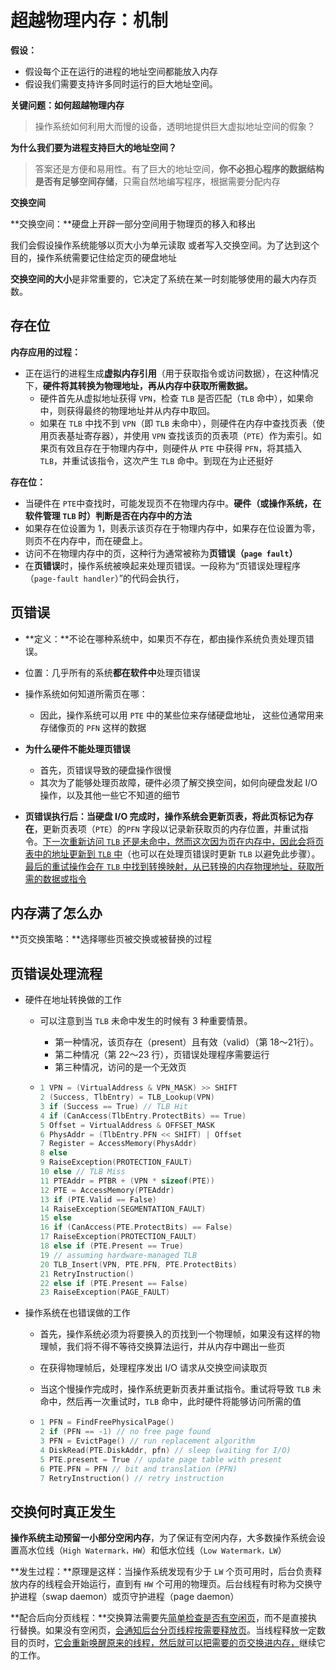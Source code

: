 # 超越物理内存：机制

**假设：**

- 假设每个正在运行的进程的地址空间都能放入内存
- 假设我们需要支持许多同时运行的巨大地址空间。

**关键问题：如何超越物理内存**

> 操作系统如何利用大而慢的设备，透明地提供巨大虚拟地址空间的假象？



**为什么我们要为进程支持巨大的地址空间？**

> 答案还是方便和易用性。有了巨大的地址空间，**你不必担心程序的数据结构是否有足够空间存储**，只需自然地编写程序，根据需要分配内存

**交换空间**

**交换空间：**硬盘上开辟一部分空间用于物理页的移入和移出

我们会假设操作系统能够以页大小为单元读取
或者写入交换空间。为了达到这个目的，操作系统需要记住给定页的硬盘地址

**交换空间的大小**是非常重要的，它决定了系统在某一时刻能够使用的最大内存页数。

## 存在位

**内存应用的过程：**

- 正在运行的进程生成**虚拟内存引用**（用于获取指令或访问数据），在这种情况下，**硬件将其转换为物理地址，再从内存中获取所需数据。**
  - 硬件首先从虚拟地址获得 `VPN`，检查 `TLB` 是否匹配（`TLB` 命中），如果命中，则获得最终的物理地址并从内存中取回。
  - 如果在 `TLB` 中找不到 `VPN`（即 `TLB` 未命中），则硬件在内存中查找页表（使用页表基址寄存器），并使用 `VPN` 查找该页的页表项（`PTE`）作为索引。如果页有效且存在于物理内存中，则硬件从 `PTE` 中获得 `PFN`，将其插入 `TLB`，并重试该指令，这次产生 `TLB` 命中。到现在为止还挺好

**存在位：**

- 当硬件在 `PTE`中查找时，可能发现页不在物理内存中。**硬件（或操作系统，在软件管理 `TLB` 时）判断是否在内存中的方法**
- 如果存在位设置为 1，则表示该页存在于物理内存中，如果存在位设置为零，则页不在内存中，而在硬盘上。
- 访问不在物理内存中的页，这种行为通常被称为**页错误（`page fault`）**
- 在**页错误**时，操作系统被唤起来处理页错误。一段称为“页错误处理程序（`page-fault handler`）”的代码会执行，

## 页错误

- **定义：**不论在哪种系统中，如果页不存在，都由操作系统负责处理页错误。

- 位置：几乎所有的系统**都在软件中**处理页错误
- 操作系统如何知道所需页在哪：
  - 因此，操作系统可以用 `PTE` 中的某些位来存储硬盘地址，
     这些位通常用来存储像页的 `PFN` 这样的数据
- **为什么硬件不能处理页错误**
  - 首先，页错误导致的硬盘操作很慢
  - 其次为了能够处理页故障，硬件必须了解交换空间，如何向硬盘发起 I/O 操作，以及其他一些它不知道的细节
- **页错误执行后：**当**硬盘 I/O 完成时，操作系统会更新页表，将此页标记为存在**，更新页表项（`PTE`）的`PFN` 字段以记录新获取页的内存位置，并重试指令。<u>下一次重新访问 `TLB` 还是未命中，然而这次因为页在内存中，因此会将页表中的地址更新到 `TLB` 中</u>（也可以在处理页错误时更新 `TLB` 以避免此步骤）。<u>最后的重试操作会在 `TLB` 中找到转换映射，从已转换的内存物理地址，获取所需的数据或指令</u>



## 内存满了怎么办

**页交换策略：**选择哪些页被交换或被替换的过程



## 页错误处理流程

- 硬件在地址转换做的工作

  - 可以注意到当 `TLB` 未命中发生的时候有 3 种重要情景。

    - 第一种情况，该页存在（present）且有效（valid）（第 18～21行）。
    - 第二种情况（第 22～23 行），页错误处理程序需要运行
    - 第三种情况，访问的是一个无效页

  - ```c
    1 VPN = (VirtualAddress & VPN_MASK) >> SHIFT 
    2 (Success, TlbEntry) = TLB_Lookup(VPN) 
    3 if (Success == True) // TLB Hit 
    4 if (CanAccess(TlbEntry.ProtectBits) == True) 
    5 Offset = VirtualAddress & OFFSET_MASK 
    6 PhysAddr = (TlbEntry.PFN << SHIFT) | Offset 
    7 Register = AccessMemory(PhysAddr) 
    8 else 
    9 RaiseException(PROTECTION_FAULT)
    10 else // TLB Miss 
    11 PTEAddr = PTBR + (VPN * sizeof(PTE)) 
    12 PTE = AccessMemory(PTEAddr) 
    13 if (PTE.Valid == False) 
    14 RaiseException(SEGMENTATION_FAULT) 
    15 else 
    16 if (CanAccess(PTE.ProtectBits) == False) 
    17 RaiseException(PROTECTION_FAULT) 
    18 else if (PTE.Present == True) 
    19 // assuming hardware-managed TLB 
    20 TLB_Insert(VPN, PTE.PFN, PTE.ProtectBits) 
    21 RetryInstruction() 
    22 else if (PTE.Present == False) 
    23 RaiseException(PAGE_FAULT)
    ```

- 操作系统在也错误做的工作

  - 首先，操作系统必须为将要换入的页找到一个物理帧，如果没有这样的物理帧，我们将不得不等待交换算法运行，并从内存中踢出一些页

  - 在获得物理帧后，处理程序发出 I/O 请求从交换空间读取页

  - 当这个慢操作完成时，操作系统更新页表并重试指令。重试将导致 `TLB` 未命中，然后再一次重试时，`TLB` 命中，此时硬件将能够访问所需的值

  - ```c
    1 PFN = FindFreePhysicalPage() 
    2 if (PFN == -1) // no free page found 
    3 PFN = EvictPage() // run replacement algorithm 
    4 DiskRead(PTE.DiskAddr, pfn) // sleep (waiting for I/O) 
    5 PTE.present = True // update page table with present 
    6 PTE.PFN = PFN // bit and translation (PFN) 
    7 RetryInstruction() // retry instruction
    ```

## 交换何时真正发生

**操作系统主动预留一小部分空闲内存**，为了保证有空闲内存，大多数操作系统会设置高水位线（`High Watermark，HW`）和低水位线（`Low Watermark，LW`）

**发生过程：**原理是这样：当操作系统发现有少于 `LW` 个页可用时，后台负责释放内存的线程会开始运行，直到有 `HW` 个可用的物理页。后台线程有时称为交换守护进程（swap daemon）或页守护进程（page daemon）

**配合后向分页线程：**交换算法需要先<u>简单检查是否有空闲页</u>，而不是直接执行替换。如果没有空闲页，<u>会通知后台分页线程按需要释放页</u>。当线程释放一定数目的页时，<u>它会重新唤醒原来的线程，然后就可以把需要的页交换进内存，</u>继续它的工作。

